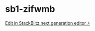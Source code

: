 # sb1-zifwmb

[Edit in StackBlitz next generation editor ⚡️](https://stackblitz.com/~/github.com/gungun143011/sb1-zifwmb)